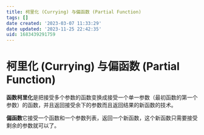 ```yaml
---
title: 柯里化 (Currying) 与偏函数 (Partial Function)
tags: []
date created: '2023-03-07 11:33:29'
date updated: '2023-11-25 22:42:35'
uid: 1683439291759
---
```


# 柯里化 (Currying) 与偏函数 (Partial Function)

**函数柯里化**是把接受多个参数的函数变换成接受一个单一参数（最初函数的第一个参数）的函数，并且返回接受余下的参数而且返回结果的新函数的技术。

**偏函数**它接受一个函数和一个参数列表，返回一个新函数，这个新函数只需要接受剩余的参数就可以了。
